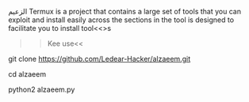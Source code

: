 الزعيم
Termux is a project that contains a large set of tools that you can exploit and install easily across the sections in the tool is designed to facilitate you to install tool<<>s

>>Kee use<<


git clone https://github.com/Ledear-Hacker/alzaeem.git



cd alzaeem


python2 alzaeem.py
